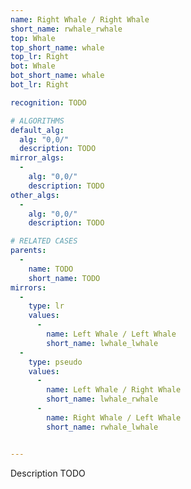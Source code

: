 ```yaml
---
name: Right Whale / Right Whale
short_name: rwhale_rwhale
top: Whale
top_short_name: whale
top_lr: Right
bot: Whale
bot_short_name: whale
bot_lr: Right

recognition: TODO

# ALGORITHMS
default_alg:
  alg: "0,0/"
  description: TODO
mirror_algs:
  -
    alg: "0,0/"
    description: TODO
other_algs:
  -
    alg: "0,0/"
    description: TODO

# RELATED CASES
parents:
  -
    name: TODO
    short_name: TODO
mirrors:
  -
    type: lr
    values: 
      -
        name: Left Whale / Left Whale
        short_name: lwhale_lwhale
  -
    type: pseudo
    values: 
      -
        name: Left Whale / Right Whale
        short_name: lwhale_rwhale
      -
        name: Right Whale / Left Whale
        short_name: rwhale_lwhale


---
```


Description TODO

